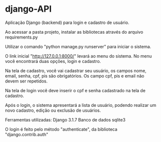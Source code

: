 # django-API
Aplicação Django (backend) para login e cadastro de usuário.

Ao acessar a pasta projeto, instalar as bibliotecas através do arquivo requirements.py

Utilizar o comando "python manage.py runserver" para iniciar o sistema.

O link inicial "http://127.0.0.1:8000/" levará ao menu do sistema.
No menu você encontrará duas opções, login e cadastro.

Na tela de cadastro, você vai cadastrar seu usuário, os campos nome, email, senha, cpf, pis são obrigatórios.
Os campo cpf, pis e email não devem ser repetidos.

Na tela de login você deve inserir o cpf e senha cadastrado na tela de cadastro.

Após o login, o sistema apresentará a lista de usuário, podendo realizar um novo cadastro, edição ou exclusão de usuários.


Ferramentas utilizadas:
Django 3.1.7
Banco de dados sqlite3

O login é feito pelo método "authenticate", da biblioteca "django.contrib.auth"
